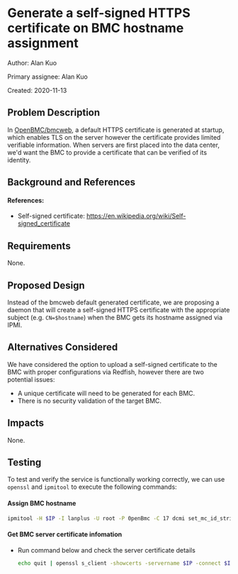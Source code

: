 # Generate a self-signed HTTPS certificate on BMC hostname assignment

Author: Alan Kuo

Primary assignee: Alan Kuo

Created: 2020-11-13

## Problem Description
In [OpenBMC/bmcweb](https://github.com/openbmc/bmcweb), a default HTTPS certificate is generated at startup, which enables 
TLS on the server however the certificate provides limited verifiable information. When
servers are first placed into the data center, we'd want the BMC to provide a certificate
that can be verified of its identity. 

## Background and References
#### References:
- Self-signed certificate: https://en.wikipedia.org/wiki/Self-signed_certificate

## Requirements
None.

## Proposed Design
Instead of the bmcweb default generated certificate, we are proposing a daemon that will
create a self-signed HTTPS certificate with the appropriate subject (e.g. `CN=$hostname`) when the BMC gets its hostname assigned via IPMI. 

## Alternatives Considered
We have considered the option to upload a self-signed certificate to the BMC with proper
configurations via Redfish, however there are two potential issues:
- A unique certificate will need to be generated for each BMC.
- There is no security validation of the target BMC.

## Impacts
None.

## Testing
To test and verify the service is functionally working correctly, we can use `openssl`
and `ipmitool` to execute the following commands:

#### Assign BMC hostname
```bash
ipmitool -H $IP -I lanplus -U root -P 0penBmc -C 17 dcmi set_mc_id_string $hostname
```

#### Get BMC server certificate infomation
- Run command below and check the server certificate details
    ```bash
    echo quit | openssl s_client -showcerts -servername $IP -connect $IP:443
    ```
